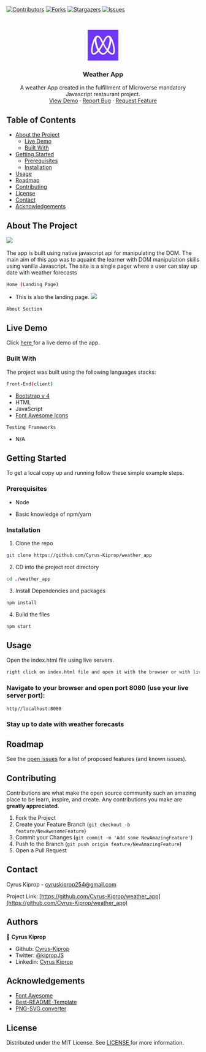 [![Contributors][contributors-shield]][contributors-url]
[![Forks][forks-shield]][forks-url]
[![Stargazers][stars-shield]][stars-url]
[![Issues][issues-shield]][issues-url]

<!-- PROJECT LOGO -->
<br />
<p align="center">
    <img src="images/microverse-logo.jpg" alt="Logo" width="80" height="80">

  <h3 align="center">Weather App </h3>

  <p align="center">
    A weather App created in the fulfillment of Microverse mandatory Javascript restaurant project.
    <br />
    <a href="https://afritrend.herokuapp.com/users/sign_in">View Demo</a>
    ·
    <a href="https://github.com/Cyrus-Kiprop/afriTrend/issues">Report Bug</a>
    ·
    <a href="https://github.com/Cyrus-Kiprop/afriTrend/issues">Request Feature</a>
  </p>
</p>

<!-- TABLE OF CONTENTS -->

## Table of Contents

- [About the Project](#about-the-project)
  - [Live Demo](#live-demo)
  - [Built With](#built-with)
- [Getting Started](#getting-started)
  - [Prerequisites](#prerequisites)
  - [Installation](#installation)
- [Usage](#usage)
- [Roadmap](#roadmap)
- [Contributing](#contributing)
- [License](#license)
- [Contact](#contact)
- [Acknowledgements](#acknowledgements)

<!-- ABOUT THE PROJECT -->

## About The Project

![](/src/assets/app-demo.gif)

The app is built using native javascript api for manipulating the DOM. The main aim of this app was to aquaint the learner with DOM manipulation skills using vanilla Javascript. The site is a single pager where a user can stay up date with weather forecasts

```sh
Home (Landing Page)
```

- This is also the landing page.
  ![](./images/home.png)

```sh
About Section
```

## Live Demo

Click [ here ](https://raw.githack.com/Cyrus-Kiprop/restaurant_page/gh-pages/index.html) for a live demo of the app.

### Built With

The project was built using the following languages stacks:

```sh
Front-End(client)
```

- [Bootstrap v 4](https://getbootstrap.com)
- HTML
- JavaScript
- [Font Awesome Icons](https://fontawesome.com/icons?d=gallery)

```sh
Testing Frameworks
```

- N/A

<!-- GETTING STARTED -->

## Getting Started

To get a local copy up and running follow these simple example steps.

### Prerequisites

- Node

- Basic knowledge of npm/yarn

### Installation

1. Clone the repo

```sh
git clone https://github.com/Cyrus-Kiprop/weather_app
```

2. CD into the project root directory

```sh
cd ./weather_app
```

3. Install Dependencies and packages

```sh
npm install
```

4. Build the files

```sh
npm start
```

<!-- USAGE EXAMPLES -->

## Usage

Open the index.html file using live servers.

```sh
right click on index.html file and open it with the browser or with live server.
```

### Navigate to your browser and open port 8080 (use your live server port):

```JS
http//localhost:8080
```

### Stay up to date with weather forecasts

<!-- ROADMAP -->

## Roadmap

See the [open issues](https://github.com/Cyrus-Kiprop/weather_app/issues) for a list of proposed features (and known issues).

<!-- CONTRIBUTING -->

## Contributing

Contributions are what make the open source community such an amazing place to be learn, inspire, and create. Any contributions you make are **greatly appreciated**.

1. Fork the Project
2. Create your Feature Branch (`git checkout -b feature/NewAwesomeFeature`)
3. Commit your Changes (`git commit -m 'Add some NewAmazingFeature'`)
4. Push to the Branch (`git push origin feature/NewAmazingFeature`)
5. Open a Pull Request

<!-- CONTACT -->

## Contact

Cyrus Kiprop - cyruskiprop254@gmail.com

Project Link: [https://github.com/Cyrus-Kiprop/weather_app](https://github.com/Cyrus-Kiprop/weather_app)

## Authors

👤 **Cyrus Kiprop**

- Github: [Cyrus-Kiprop](https://github.com/Cyrus-Kiprop)
- Twitter: [@kipropJS](https://twitter.com/kipropJS)
- Linkedin: [Cyrus Kiprop](https://www.linkedin.com/in/cyrus-kiprop-ba7320120/)

## Acknowledgements

- [Font Awesome](https://fontawesome.com)
- [Best-README-Template](https://github.com/othneildrew/Best-README-Template)
- [PNG-SVG converter](https://image.online-convert.com/convert-to-svg)

<!-- LICENSE -->

## License

Distributed under the MIT License. See [ LICENSE ](https://github.com/Cyrus-Kiprop/weather_app/raw/develop/LICENSE) for more information.

<!-- MARKDOWN LINKS & IMAGES -->

[contributors-shield]: https://img.shields.io/github/contributors/Cyrus-Kiprop/weather_app.svg?style=flat-square
[contributors-url]: https://github.com/Cyrus-Kiprop/weather/graphs/contributors
[forks-shield]: https://img.shields.io/github/forks/Cyrus-Kiprop/weather_app.svg?style=flat-square
[forks-url]: https://github.com/Cyrus-Kiprop/weather_app/network/members
[stars-shield]: https://img.shields.io/github/stars/Cyrus-Kiprop/weather_app.svg?style=flat-square
[stars-url]: https://github.com/Cyrus-Kiprop/weather_app/stargazers
[issues-shield]: https://img.shields.io/github/issues/Cyrus-Kiprop/weather_app.svg?style=flat-square
[issues-url]: https://github.com/Cyrus-Kiprop/weather_app/issues
[product-screenshot]: /src/assets/images/screenshot.png
